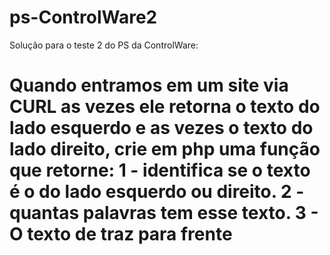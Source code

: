 # ps-ControlWare2

Solução para o teste 2 do PS da ControlWare:

# Quando entramos em um site via CURL as vezes ele retorna o texto do lado esquerdo e as vezes o texto do lado direito, crie em php uma função que retorne: 1 - identifica se o texto é o do lado esquerdo ou direito. 2 - quantas palavras tem esse texto. 3 - O texto de traz para frente

